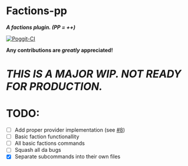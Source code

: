 # Factions-pp
__*A factions plugin. (PP = ++)*__

[![Poggit-CI](https://poggit.pmmp.io/ci.badge/dihydrogen-monoxide/Factions-pp/Factions-pp)](https://poggit.pmmp.io/ci/dihydrogen-monoxide/Factions-pp/Factions-pp)

__Any contributions are *greatly* appreciated!__

# __*THIS IS A MAJOR WIP. NOT READY FOR PRODUCTION.*__

# TODO:
- [ ] Add proper provider implementation (see [#8](https://github.com/dihydrogen-monoxide/Factions-pp/issues/8))
- [ ] Basic faction functionallity
- [ ] All basic factions commands
- [ ] Squash all da bugs
- [x] Separate subcommands into their own files
